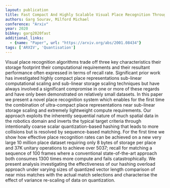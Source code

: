```yaml
---
layout: publication
title: Fast Compact And Highly Scalable Visual Place Recognition Through Sequence-based Matching Of Overloaded Representations
authors: Garg Sourav, Milford Michael
conference: "Arxiv"
year: 2020
bibkey: garg2020fast
additional_links:
  - {name: "Paper", url: "https://arxiv.org/abs/2001.08434"}
tags: ['ARXIV', 'Quantisation']
---
```

Visual place recognition algorithms trade off three key characteristics their storage footprint their computational requirements and their resultant performance often expressed in terms of recall rate. Significant prior work has investigated highly compact place representations sub-linear computational scaling and sub-linear storage scaling techniques but have always involved a significant compromise in one or more of these regards and have only been demonstrated on relatively small datasets. In this paper we present a novel place recognition system which enables for the first time the combination of ultra-compact place representations near sub-linear storage scaling and extremely lightweight compute requirements. Our approach exploits the inherently sequential nature of much spatial data in the robotics domain and inverts the typical target criteria through intentionally coarse scalar quantization-based hashing that leads to more collisions but is resolved by sequence-based matching. For the first time we show how effective place recognition rates can be achieved on a new very large 10 million place dataset requiring only 8 bytes of storage per place and 37K unitary operations to achieve over 5037; recall for matching a sequence of 100 frames where a conventional state-of-the-art approach both consumes 1300 times more compute and fails catastrophically. We present analysis investigating the effectiveness of our hashing overload approach under varying sizes of quantized vector length comparison of near miss matches with the actual match selections and characterise the effect of variance re-scaling of data on quantization.
